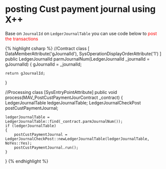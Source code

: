# posting Cust payment journal using X++


Base on `JournalId` on `LedgerJournalTable` you can use code below to <span style="color: red">post the transactions</span>

{% highlight csharp %}
//Contract class
[
    DataMemberAttribute('gJournalId'),
    SysOperationDisplayOrderAttribute('1')
]
public LedgerJournalId parmJournalNum(LedgerJournalId _journalId = gJournalId)
{
    gJournalId = _journalId;

    return gJournalId;
}

//Processing class
[SysEntryPointAttribute]
public void process(MAV_PostCustPaymentJourContract _contract)
{
    LedgerJournalTable      ledgerJournalTable;
    LedgerJournalCheckPost  postCustPaymentJournal;

    ledgerJournalTable = LedgerJournalTable::find(_contract.parmJournalNum());
    if (ledgerJournalTable)
    {
        postCustPaymentJournal = LedgerJournalCheckPost::newLedgerJournalTable(ledgerJournalTable, NoYes::Yes);
        postCustPaymentJournal.run();
    }
}
{% endhighlight %}
